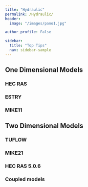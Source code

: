 ```yaml
---
title: "Hydraulic"
permalink: /Hydraulic/
header:
  image: "/images/pano1.jpg"

author_profile: False

sidebar:
  title: "Top Tips"
  nav: sidebar-sample
---
```

## One Dimensional Models

### HEC RAS

### ESTRY

### MIKE11

## Two Dimensional Models

### TUFLOW

### MIKE21

### HEC RAS 5.0.6

### Coupled models






